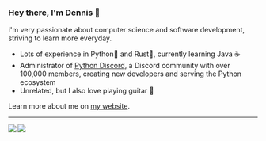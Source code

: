 ### Hey there, I'm Dennis 👋
I'm very passionate about computer science and software development, striving to learn more everyday. 
- Lots of experience in Python🐍 and Rust🦀, currently learning Java ☕
- Administrator of [Python Discord](https://git.pydis.com/), a Discord community with over 100,000 members, creating new developers and serving the Python ecosystem
- Unrelated, but I also love playing guitar 🎸

Learn more about me on [my website](https://dennispham.me/).

<hr>

<img align="left" src="https://github-readme-stats.vercel.app/api?username=Den4200&count_private=true&show_icons=true&hide_border=true&bg_color=0d1117&text_color=c9d1d9&title_color=50a6ff&icon_color=3572a5"/>
<img align="left" src="https://github-readme-stats.vercel.app/api/top-langs/?username=Den4200&layout=compact&card_width=250&hide_border=true&bg_color=0d1117&text_color=c9d1d9&title_color=50a6ff&icon_color=3572a5"/>
